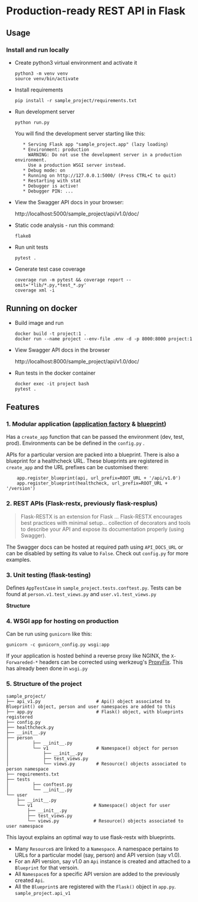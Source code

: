 # Production-ready REST API in Flask

## Usage

### Install and run locally

* Create python3 virtual environment and activate it

      python3 -m venv venv
      source venv/bin/activate

* Install requirements

      pip install -r sample_project/requirements.txt

* Run development server

      python run.py

  You will find the development server starting like this:

         * Serving Flask app "sample_project.app" (lazy loading)
         * Environment: production
           WARNING: Do not use the development server in a production environment.
           Use a production WSGI server instead.
         * Debug mode: on
         * Running on http://127.0.0.1:5000/ (Press CTRL+C to quit)
         * Restarting with stat
         * Debugger is active!
         * Debugger PIN: ...

* View the Swagger API docs in your browser:

   http://localhost:5000/sample_project/api/v1.0/doc/

* Static code analysis - run this command:

      flake8

* Run unit tests

      pytest .

* Generate test case coverage

      coverage run -m pytest && coverage report --omit='*lib/*.py,*test_*.py'
      coverage xml -i


## Running on docker

* Build image and run

      docker build -t project:1 .
      docker run --name project --env-file .env -d -p 8000:8000 project:1

* View Swagger API docs in the browser

  http://localhost:8000/sample_project/api/v1.0/doc/

* Run tests in the docker container

      docker exec -it project bash
      pytest .


## Features

### 1. Modular application ([application factory](https://flask.palletsprojects.com/en/master/patterns/appfactories/) & [blueprint](https://flask.palletsprojects.com/en/master/blueprints/))

Has a `create_app` function that can be passed the environment (dev, test, prod). Environments can be be defined in the `config.py` .

APIs for a particular version are packed into a blueprint. There is also a blueprint for a healthcheck URL.
These blueprints are registered in `create_app` and the URL prefixes can be customised there:

        app.register_blueprint(api, url_prefix=ROOT_URL + '/api/v1.0')
        app.register_blueprint(healthcheck, url_prefix=ROOT_URL + '/version')

### 2. REST APIs (Flask-restx, previously flask-resplus)

> Flask-RESTX is an extension for Flask ... Flask-RESTX encourages best practices with minimal setup... collection of
> decorators and tools to describe your API and expose its documentation properly (using Swagger).

The Swagger docs can be hosted at required path using `API_DOCS_URL` or can be disabled by setting its value to `False`.
Check out `config.py` for more examples.

### 3. Unit testing (flask-testing)

Defines `AppTestCase` in `sample_project.tests.conftest.py`. Tests can be found at `person.v1.test_views.py` and `user.v1.test_views.py`

**Structure**

### 4. WSGI app for hosting on production

Can be run using `gunicorn` like this:

    gunicorn -c gunicorn_config.py wsgi:app

If your application is hosted behind a reverse proxy like NGINX, the `X-Forwareded-*` headers can be corrected using
werkzeug's [ProxyFix](https://werkzeug.palletsprojects.com/en/1.0.x/middleware/proxy_fix/). This has already been done
in `wsgi.py`

### 5. Structure of the project

```
sample_project/
├── api_v1.py                     # Api() object associated to Blueprint() object, person and user namespaces are added to this
├── app.py                        # Flask() object, with blueprints registered
├── config.py
├── healthcheck.py
├── __init__.py
├── person
│         ├── __init__.py
│         └── v1                  # Namespace() object for person
│             ├── __init__.py
│             ├── test_views.py
│             └── views.py        # Resource() objects associated to person namespace
├── requirements.txt
├── tests
│         ├── conftest.py
│         └── __init__.py
└── user
    ├── __init__.py
    └── v1                       # Namespace() object for user
        ├── __init__.py
        ├── test_views.py
        └── views.py             # Resource() objects associated to user namespace
```

This layout explains an optimal way to use flask-restx with blueprints.

* Many `Resource`s are linked to a `Namespace`. A namespace pertains to URLs for a particular
model (say, person) and API version (say v1.0).
* For an API version, say v1.0 an `Api` instance is created and attached to a `Blueprint` for that versoin.
* All `Namespace`s for a specific API version are added to the previously created `Api`.
* All the `Blueprint`s are registered with the `Flask()` object in `app.py`.
`sample_project.api_v1`